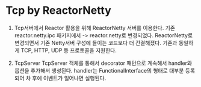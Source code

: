 # Tcp by ReactorNetty

1. Tcp서버에서 Reactor 활용을 위해 ReactorNetty 서버를 이용한다.
기존 reactor.netty.ipc 패키지에서 -> reactor.netty로 변경되었다.
ReactorNetty로 변경되면서 기존 Netty서버 구성에 들이는 코드보다 더 간결해졌다.
기존과 동일하게 TCP, HTTP, UDP 등 프로토콜을 지원한다.

2. TcpServer
TcpServer 객체를 통해서 decorator 패턴으로 계속해서 handler와 옵션을 추가해서 생성된다.
handler는 FunctionalInterface의 형태로 대부분 등록되어 차 후에 이벤트가 일어나면 실행된다.




<br/>
